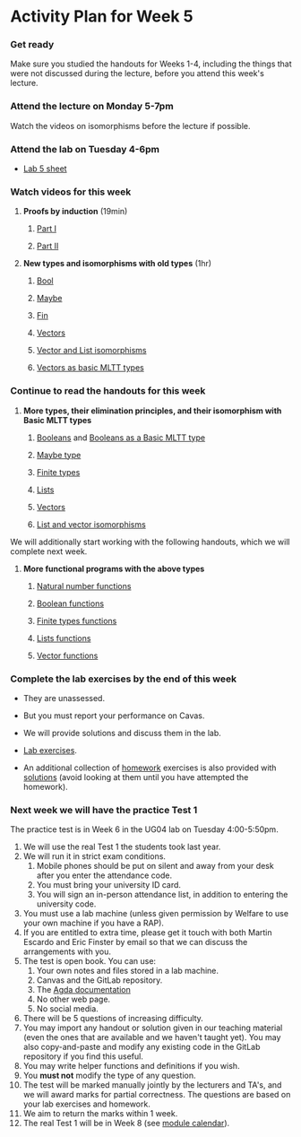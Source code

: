 # Activity Plan for Week 5

### Get ready

Make sure you studied the handouts for Weeks 1-4, including the things that were not discussed during the lecture, before you attend this week's lecture.

### Attend the lecture on Monday 5-7pm

Watch the videos on isomorphisms before the lecture if possible.

### Attend the lab on Tuesday 4-6pm

 * [Lab 5 sheet](/files/LectureNotes/files/exercises/lab5.lagda.md)

### Watch videos for this week

  1. **Proofs by induction** (19min)

     1. [Part I](https://bham.cloud.panopto.eu/Panopto/Pages/Viewer.aspx?id=e40aa587-b757-4ce9-a3e9-af9e010664eb)

     1. [Part II](https://bham.cloud.panopto.eu/Panopto/Pages/Viewer.aspx?id=54e0d7a1-5291-4cb2-a715-af9e01065f00)

  1. **New types and isomorphisms with old types** (1hr)

     1. [Bool](https://bham.cloud.panopto.eu/Panopto/Pages/Viewer.aspx?id=c32d892a-2c2d-4e47-b359-af9e01065f75)

     1. [Maybe](https://bham.cloud.panopto.eu/Panopto/Pages/Viewer.aspx?id=ad6bfec4-dc20-4560-bb8d-af9e010665b7)

     1. [Fin](https://bham.cloud.panopto.eu/Panopto/Pages/Viewer.aspx?id=36d8b376-060b-4dda-8a4a-af9e01065fa6)

     1. [Vectors](https://bham.cloud.panopto.eu/Panopto/Pages/Viewer.aspx?id=19cb150d-0634-4414-80d2-af9e010665dc)

     1. [Vector and List isomorphisms](https://bham.cloud.panopto.eu/Panopto/Pages/Viewer.aspx?id=89cf2f33-bb84-4305-882b-af9e01066595)

     1. [Vectors as basic MLTT types](https://bham.cloud.panopto.eu/Panopto/Pages/Viewer.aspx?id=16625f68-c28c-46d5-8483-af9e01065fce)

### Continue to read the handouts for this week

 1. **More types, their elimination principles, and their isomorphism with Basic MLTT types**

    1. [Booleans](files/Bool.lagda.md) and [Booleans as a Basic MLTT type](files/Bool-functions.lagda.md)

    1. [Maybe type](files/Maybe.lagda.md)

    1. [Finite types](files/Fin.lagda.md)

    1. [Lists](files/List.lagda.md)

    1. [Vectors](files/Vector.lagda.md)

    1. [List and vector isomorphisms](files/vector-and-list-isomorphisms.lagda.md)

We will additionally start working with the following handouts, which we will complete next week.

  1. **More functional programs with the above types**

     1. [Natural number functions](/files/LectureNotes/files/natural-numbers-functions.lagda.md)

     1. [Boolean functions](/files/LectureNotes/files/Bool-functions.lagda.md)

     1. [Finite types functions](/files/LectureNotes/files/Fin-functions.lagda.md)

     1. [Lists functions](/files/LectureNotes/files/List-functions.lagda.md)

     1. [Vector functions](/files/LectureNotes/files/Vector-functions.lagda.md)

### Complete the lab exercises by the end of this week

 * They are unassessed.

 * But you must report your performance on Cavas.

 * We will provide solutions and discuss them in the lab.

 * [Lab exercises](/files/LectureNotes/files/exercises/lab5.lagda.md).

 * An additional collection of [homework](/files/LectureNotes/files/exercises/homework4.lagda.md) exercises is also provided with [solutions](/files/LectureNotes/files/exercises/homework4-solutions.lagda.md) (avoid looking at them until you have attempted the homework).

### Next week we will have the practice Test 1

The practice test is in Week 6 in the UG04 lab on Tuesday 4:00-5:50pm.

  1. We will use the real Test 1 the students took last year.
  1. We will run it in strict exam conditions.
     1. Mobile phones should be put on silent and away from your desk after you enter the attendance code.
     1. You must bring your university ID card.
     1. You will sign an in-person attendance list, in addition to entering the university code.
  1. You must use a lab machine (unless given permission by Welfare to use your own machine if you have a RAP).
  1. If you are entitled to extra time, please get it touch with both Martin Escardo and Eric Finster by email so that we can discuss the arrangements with you.
  1. The test is open book. You can use:
     1. Your own notes and files stored in a lab machine.
     1. Canvas and the GitLab repository.
     1. The [Agda documentation](https://agda.readthedocs.io/en/latest/)
     1. No other web page.
     1. No social media.
  1. There will be 5 questions of increasing difficulty.
  1. You may import any handout or solution given in our teaching material (even the ones that are available and we haven't taught yet). You may also copy-and-paste and modify any existing code in the GitLab repository if you find this useful.
  1. You may write helper functions and definitions if you wish.
  1. You **must not** modify the type of any question.
  1. The test will be marked manually jointly by the lecturers and TA's, and we will award marks for partial correctness. The questions are based on your lab exercises and homework.
  1. We aim to return the marks within 1 week.
  1. The real Test 1 will be in Week 8 (see [module calendar](files/Resources/calendar.md)).
